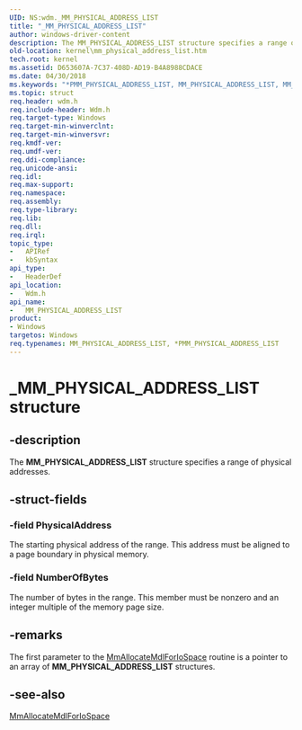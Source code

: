 ```yaml
---
UID: NS:wdm._MM_PHYSICAL_ADDRESS_LIST
title: "_MM_PHYSICAL_ADDRESS_LIST"
author: windows-driver-content
description: The MM_PHYSICAL_ADDRESS_LIST structure specifies a range of physical addresses.
old-location: kernel\mm_physical_address_list.htm
tech.root: kernel
ms.assetid: D653607A-7C37-408D-AD19-B4A8988CDACE
ms.date: 04/30/2018
ms.keywords: "*PMM_PHYSICAL_ADDRESS_LIST, MM_PHYSICAL_ADDRESS_LIST, MM_PHYSICAL_ADDRESS_LIST structure [Kernel-Mode Driver Architecture], PMM_PHYSICAL_ADDRESS_LIST, PMM_PHYSICAL_ADDRESS_LIST structure pointer [Kernel-Mode Driver Architecture], _MM_PHYSICAL_ADDRESS_LIST, kernel.mm_physical_address_list, wdm/MM_PHYSICAL_ADDRESS_LIST, wdm/PMM_PHYSICAL_ADDRESS_LIST"
ms.topic: struct
req.header: wdm.h
req.include-header: Wdm.h
req.target-type: Windows
req.target-min-winverclnt: 
req.target-min-winversvr: 
req.kmdf-ver: 
req.umdf-ver: 
req.ddi-compliance: 
req.unicode-ansi: 
req.idl: 
req.max-support: 
req.namespace: 
req.assembly: 
req.type-library: 
req.lib: 
req.dll: 
req.irql: 
topic_type:
-	APIRef
-	kbSyntax
api_type:
-	HeaderDef
api_location:
-	Wdm.h
api_name:
-	MM_PHYSICAL_ADDRESS_LIST
product:
- Windows
targetos: Windows
req.typenames: MM_PHYSICAL_ADDRESS_LIST, *PMM_PHYSICAL_ADDRESS_LIST
---
```


# _MM_PHYSICAL_ADDRESS_LIST structure


## -description


The <b>MM_PHYSICAL_ADDRESS_LIST</b> structure specifies a range of physical addresses.


## -struct-fields




### -field PhysicalAddress

The starting physical address of the range. This address must be aligned to a page boundary in physical memory.


### -field NumberOfBytes

The number of bytes in the range. This member must be nonzero and an integer multiple of the memory page size.


## -remarks



The first parameter to the <a href="https://msdn.microsoft.com/library/windows/hardware/jj206443">MmAllocateMdlForIoSpace</a> routine is a pointer to an array of <b>MM_PHYSICAL_ADDRESS_LIST</b> structures.




## -see-also




<a href="https://msdn.microsoft.com/library/windows/hardware/jj206443">MmAllocateMdlForIoSpace</a>
 

 

